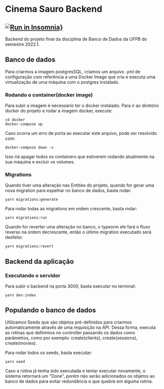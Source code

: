 # Cinema Sauro Backend

## [![Run in Insomnia}](https://insomnia.rest/images/run.svg)](https://insomnia.rest/run/?label=BD%20Project&uri=https%3A%2F%2Fraw.githubusercontent.com%2Fmthonorio%2FCinemaSauro-backend%2Fmain%2FInsomnia_API.json)

Backend do projeto final da disciplina de Banco de Dados da UFPB do semestre 2022.1.

## Banco de dados

Para criarmos a imagem postgresSQL, criamos um arquivo .yml de configuração com referência a uma Docker Image que cria e executa uma virtualização de uma máquina com o postgres instalado.

### Rodando o container(docker image)

Para subir a imagem é necessário ter o docker instalado.
Para ir ao diretório docker do projeto e rodar a imagem docker, execute:

```
cd docker
docker-compose up
```

Caso ocorra um erro de porta ao executar este arquivo, pode ser resolvido com:

```
docker-compose down -v
```

Isso irá apagar todos os containers que estiverem rodando atualmente na sua máquina e excluir os volumes.

### Migrations

Quando tiver uma alteração nas Entities do projeto, quando for gerar uma nova migration para espelhar no banco de dados, basta rodar:

```
yarn migrations:generate
```

Para rodar todas as migrations em ordem crescente, basta rodar:

```
yarn migrations:run
```

Quando for reverter uma alteração no banco, o typeorm ele fará o fluxo reverso na ordem decrescente, então o último migration executado será desfeito:

```
yarn migrations:revert
```

## Backend da aplicação

### Executando o servidor

Para subir o backend na porta 3000, basta executar no terminal:

```
yarn dev:index
```

## Populando o banco de dados

Utilizamos Seeds que são objetos pré-definidos para criarmos automaticamente através de uma requisição na API. Dessa forma, executa as rotinas que definimos no controller passando os dados como parâmetros, como por exemplo: create(clients), create(sessions), create(movies).

Para rodar todos os seeds, basta executar:

```
yarn seed
```

Caso a rotina já tenha sido executada e tentar executar novamente, o sistema retornará um "Done", porém não serão adicionados os objetos ao banco de dados para evitar redundância e que quebre em alguma rotina.
